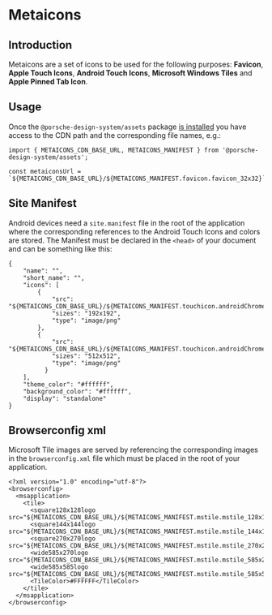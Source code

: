 # Metaicons

## Introduction
Metaicons are a set of icons to be used for the following purposes: **Favicon**, **Apple Touch Icons**, **Android Touch Icons**, **Microsoft Windows Tiles** and **Apple Pinned Tab Icon**.

## Usage
Once the `@porsche-design-system/assets` package [is installed](#/assets/introduction) you have access to the CDN path and the corresponding file names, e.g.:

```
import { METAICONS_CDN_BASE_URL, METAICONS_MANIFEST } from '@porsche-design-system/assets';

const metaiconsUrl = `${METAICONS_CDN_BASE_URL}/${METAICONS_MANIFEST.favicon.favicon_32x32}`;
```

## Site Manifest
Android devices need a `site.manifest` file in the root of the application where the corresponding references to the Android Touch Icons and colors are stored.
The Manifest must be declared in the `<head>` of your document and can be something like this:

```
{
    "name": "",
    "short_name": "",
    "icons": [
        {
            "src": "${METAICONS_CDN_BASE_URL}/${METAICONS_MANIFEST.touchicon.androidChrome_192x192}",
            "sizes": "192x192",
            "type": "image/png"
        },
        {
            "src": "${METAICONS_CDN_BASE_URL}/${METAICONS_MANIFEST.touchicon.androidChrome_512x512}",
            "sizes": "512x512",
            "type": "image/png"
          }
    ],
    "theme_color": "#ffffff",
    "background_color": "#ffffff",
    "display": "standalone"
}

```

## Browserconfig xml
Microsoft Tile images are served by referencing the corresponding images in the `browserconfig.xml` file which must be placed in the root of your application.

```
<?xml version="1.0" encoding="utf-8"?>
<browserconfig>
  <msapplication>
    <tile>
      <square128x128logo src="${METAICONS_CDN_BASE_URL}/${METAICONS_MANIFEST.mstile.mstile_128x128}"/>
      <square144x144logo src="${METAICONS_CDN_BASE_URL}/${METAICONS_MANIFEST.mstile.mstile_144x144}"/>
      <square270x270logo src="${METAICONS_CDN_BASE_URL}/${METAICONS_MANIFEST.mstile.mstile_270x270}"/>
      <wide585x270logo src="${METAICONS_CDN_BASE_URL}/${METAICONS_MANIFEST.mstile.mstile_585x270}"/>
      <wide585x585logo src="${METAICONS_CDN_BASE_URL}/${METAICONS_MANIFEST.mstile.mstile_585x585}"/>
      <TileColor>#FFFFFF</TileColor>
    </tile>
  </msapplication>
</browserconfig>
```

